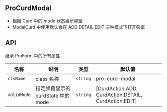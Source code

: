 ## ProCurdModal

- 根据 Curd 中的 mode 状态展示弹窗
- ModalCurd 中使用默认会在 ADD DETAIL EDIT 三种模式下打开弹窗

## API

继承 ProForm 中的所有属性

| 名称        | 说明                               | 类型     | 默认值                                               |
| ----------- | ---------------------------------- | -------- | ---------------------------------------------------- |
| `clsName`   | class 名称                         | `string` | pro-curd-modal                                       |
| `validMode` | 指定弹窗显示的 curdState 中的 mode | `string` | [CurdAction.ADD, CurdAction.DETAIL, CurdAction.EDIT] |
